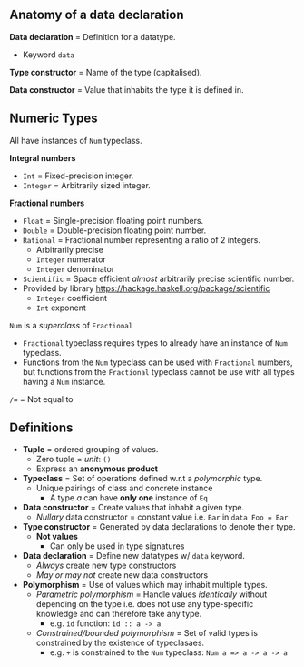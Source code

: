## Anatomy of a data declaration

**Data declaration** = Definition for a datatype.

- Keyword `data`

**Type constructor** = Name of the type (capitalised).

**Data constructor** = Value that inhabits the type it is defined in.

## Numeric Types

All have instances of `Num` typeclass.

**Integral numbers**

- `Int` = Fixed-precision integer.
- `Integer` = Arbitrarily sized integer.

**Fractional numbers**

- `Float` = Single-precision floating point numbers.
- `Double` = Double-precision floating point number.
- `Rational` = Fractional number representing a ratio of 2 integers.
  - Arbitrarily precise
  - `Integer` numerator
  - `Integer` denominator
- `Scientific` = Space efficient _almost_ arbitrarily precise scientific number.
- Provided by library https://hackage.haskell.org/package/scientific
  - `Integer` coefficient
  - `Int` exponent

`Num` is a _superclass_ of `Fractional`

- `Fractional` typeclass requires types to already have an instance of `Num` typeclass.
- Functions from the `Num` typeclass can be used with `Fractional` numbers, but functions from the `Fractional` typeclass cannot be use with all types having a `Num` instance.

`/=` = Not equal to

## Definitions

- **Tuple** = ordered grouping of values.
  - Zero tuple = _unit_: `()`
  - Express an **anonymous product**
- **Typeclass** = Set of operations defined w.r.t a _polymorphic_ type.
  - Unique pairings of class and concrete instance
    - A type _a_ can have **only one** instance of `Eq`
- **Data constructor** = Create values that inhabit a given type.
  - _Nullary_ data constructor = constant value i.e. `Bar` in `data Foo = Bar`
- **Type constructor** = Generated by data declarations to denote their type.
  - **Not values**
    - Can only be used in type signatures
- **Data declaration** = Define new datatypes w/ `data` keyword.
  - _Always_ create new type constructors
  - _May or may not_ create new data constructors
- **Polymorphism** = Use of values which may inhabit multiple types.
  - _Parametric polymorphism_ = Handle values _identically_ without depending on the type i.e. does not use any type-specific knowledge and can therefore take any type.
    - e.g. `id` function: `id :: a -> a`
  - _Constrained/bounded polymorphism_ = Set of valid types is constrained by the existence of typeclasaes.
    - e.g. `+` is constrained to the `Num` typeclass: `Num a => a -> a -> a`
